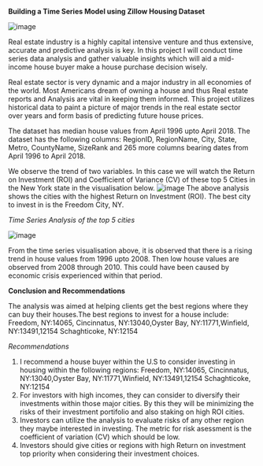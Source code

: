 **Building a Time Series Model using Zillow Housing Dataset**

![image](https://github.com/Nelsonkim44/Phase-4-Project/assets/133017240/e9ce3b00-bc0a-442f-af68-ff1890057faf)

Real estate industry is a highly capital intensive venture and thus extensive, accurate and predictive analysis is key. In this project I will conduct time series data analysis and gather valuable insights which will aid a mid-income house buyer make a house purchase decision wisely. 

Real estate sector is very dynamic and a major industry in all economies of the world. Most Americans dream of owning a house and thus Real estate reports and Analysis are vital in keeping them informed. This project utilizes historical data to paint a picture of major trends in the real estate sector over years and form basis of predicting future house prices.

The dataset has median house values from April 1996 upto April 2018. The dataset has the following columns: RegionID, RegionName, City, State, Metro, CountyName, SizeRank and 265 more columns bearing dates from April 1996 to April 2018.

We observe the trend of two variables. In this case we will watch the Return on Investment (ROI) and Coefficient of Variance (CV) of these top 5 Cities in the New York state in the visualisation below.
![image](https://github.com/Nelsonkim44/Phase-4-Project/assets/133017240/02f69bbc-3dc3-486a-b0e2-93004a21deaa)
The above analysis shows the cities with the highest Return on Investment (ROI). The best city to invest in is the Freedom City, NY.

*Time Series Analysis of the top 5 cities*

![image](https://github.com/Nelsonkim44/Phase-4-Project/assets/133017240/8af37d25-c61b-4163-b24f-24e9fd0a119d)

From the time series visualisation above, it is observed that there is a rising trend in house values from 1996 upto 2008. Then low house values are observed from 2008 through 2010. This could have been caused by economic crisis experienced within that period.

**Conclusion and Recommendations**

The analysis was aimed at helping clients get the best regions where they can buy their houses.The best regions to invest for a house include: Freedom, NY:14065, Cincinnatus, NY:13040,Oyster Bay, NY:11771,Winfield, NY:13491,12154 Schaghticoke, NY:12154

*Recommendations*
1. I recommend a house buyer within the U.S to consider investing in housing within the following regions: Freedom, NY:14065, Cincinnatus, NY:13040,Oyster Bay, NY:11771,Winfield, NY:13491,12154 Schaghticoke, NY:12154
2. For investors with high incomes, they can consider to diversify their investments within those major cities. By this they will be minimizing the risks of their investment portifolio and also staking on high ROI cities.
3. Investors can utilize the analysis to evaluate risks of any other region they maybe interested in investing. The metric for risk asessment is the coefficient of variation (CV) which should be low.
4. Investors should give cities or regions with high Return on investment top priority when considering their investment choices.
   
